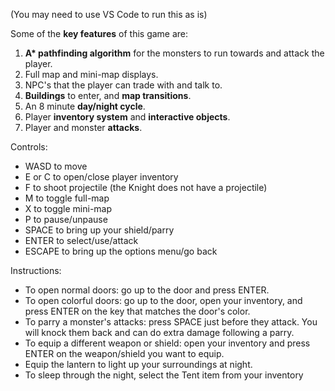 (You may need to use VS Code to run this as is)

Some of the **key features** of this game are:
  1) __A* pathfinding algorithm__ for the monsters to run towards and attack the player.
  2) Full map and mini-map displays.
  3) NPC's that the player can trade with and talk to.
  4) **Buildings** to enter, and **map transitions**.
  5) An 8 minute **day/night cycle**.
  6) Player **inventory system** and **interactive objects**.
  7) Player and monster **attacks**.

Controls: 
  * WASD to move
  * E or C to open/close player inventory
  * F to shoot projectile (the Knight does not have a projectile)
  * M to toggle full-map
  * X to toggle mini-map
  * P to pause/unpause
  * SPACE to bring up your shield/parry
  * ENTER to select/use/attack
  * ESCAPE to bring up the options menu/go back

Instructions:
  * To open normal doors: go up to the door and press ENTER.
  * To open colorful doors: go up to the door, open your inventory, and press ENTER on the key that matches the door's color.
  * To parry a monster's attacks: press SPACE just before they attack. You will knock them back and can do extra damage following a parry.
  * To equip a different weapon or shield: open your inventory and press ENTER on the weapon/shield you want to equip.
  * Equip the lantern to light up your surroundings at night.
  * To sleep through the night, select the Tent item from your inventory

